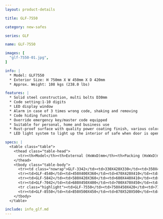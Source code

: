 ```yaml
---
layout: product-details

title: GLF-7550

category: new-safes

series: GLF

name: GLF-7550

images: [
  "glf-7550-01.jpg",
]

info: |
  * Model: GLF7550
  * Exterior Size: H 750mm X W 450mm X D 420mm
  * Approx. Weight: 108 kgs (238.0 lbs)

features: |
  * Solid steel construction, multi bolts D30mm
  * Code setting:1-10 digits
  * LED display window
  * Alarm in case of 3 times wrong code, shaking and removing
  * Code hiding function
  * Override emergency key/master code equipped
  * Suitable for personal, home and business use
  * Rust-proof surface with quality power coating finish, various colors available
  * LED light system to light up the interior of safe when door is open

specs: |
  <table class="table">
    <thead class="table-head">
      <tr><th>Model</th><th>External (HxWxD)mm</th><th>Packing (HxWxD)mm</th><th>Weight (kg)</th><th>Door (mm)</th><th>Body (mm)</th><th>20’FCL (pcs)</th></tr>
    </thead>
    <tbody class="table-body">
      <tr><td class="nowrap">GLF-3342</td><td>330X420X330</td><td>350X420X380</td><td>36</td><td>10</td><td>4</td><td>480</td></tr>
      <tr><td>GLF-4540</td><td>450X400X360</td><td>470X420X410</td><td>46</td><td>10</td><td>4</td><td>380</td></tr>
      <tr><td>GLF-5842</td><td>580X420X360</td><td>600X440X410</td><td>74</td><td>10</td><td>6</td><td>240</td></tr>
      <tr><td>GLF-7042</td><td>680X450X400</td><td>700X470X450</td><td>98</td><td>10</td><td>6</td><td>200</td></tr>
      <tr class="highlight"><td>GLF-7550</td><td>750X450X420</td><td>770X470X470</td><td>108</td><td>10</td><td>6</td><td>175</td></tr>
      <tr><td>GLF-8550</td><td>850X500X450</td><td>870X520X500</td><td>133</td><td>10</td><td>6</td><td>130</td></tr>
    </tbody>
  </table>

include: info_glf.md
---
```

